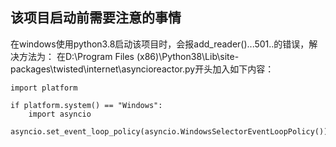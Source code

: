 ## 该项目启动前需要注意的事情

在windows使用python3.8启动该项目时，会报add_reader()...501..的错误，解决方法为：
在D:\Program Files (x86)\Python38\Lib\site-packages\twisted\internet\asyncioreactor.py开头加入如下内容：

```
import platform

if platform.system() == "Windows":
    import asyncio
    asyncio.set_event_loop_policy(asyncio.WindowsSelectorEventLoopPolicy())
```
